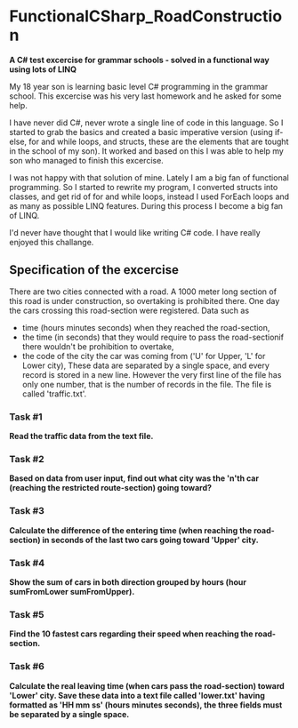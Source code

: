 # FunctionalCSharp_RoadConstruction

**A C# test excercise for grammar schools - solved in a functional way using lots of LINQ**

My 18 year son is learning basic level C# programming in the grammar school.
This excercise was his very last homework and he asked for some help.

I have never did C#, never wrote a single line of code in this language. So I started to grab the basics and 
created a basic imperative version (using if-else, for and while loops, and structs, these are the elements 
that are tought in the school of my son). 
It worked and based on this I was able to help my son who managed to finish this excercise.

I was not happy with that solution of mine. Lately I am a big fan of functional programming. 
So I started to rewrite my program, I converted structs into classes, and get rid of for and while loops,
instead I used ForEach loops and as many as possible LINQ features. During this process I become a big fan of LINQ.

I'd never have thought that I would like writing C# code. I have really enjoyed this challange.


## Specification of the excercise
There are two cities connected with a road. A 1000 meter long section of this road is under construction,
so overtaking is prohibited there.
One day the cars crossing this road-section were registered. Data such as 
- time (hours minutes seconds) when they reached the road-section, 
- the time (in seconds) that they would require to pass the road-sectionif there wouldn't be prohibition to overtake,
- the code of the city the car was coming from ('U' for Upper, 'L' for Lower city),
These data are separated by a single space, and every record is stored in a new line.
However the very first line of the file has only one number, that is the number of records in the file.
The file is called 'traffic.txt'.

### Task #1
**Read the traffic data from the text file.**

### Task #2
**Based on data from user input, find out what city was the 'n'th car (reaching the restricted route-section) going toward?**

### Task #3
**Calculate the difference of the entering time (when reaching the road-section) in seconds of the last two cars
going toward 'Upper' city.**

### Task #4
**Show the sum of cars in both direction grouped by hours (hour sumFromLower sumFromUpper).**

### Task #5
**Find the 10 fastest cars regarding their speed when reaching the road-section.**

### Task #6
**Calculate the real leaving time (when cars pass the road-section) toward 'Lower' city. Save these data into a text file called 'lower.txt'
having formatted as 'HH mm ss' (hours minutes seconds), the three fields must be separated by a single space.**
